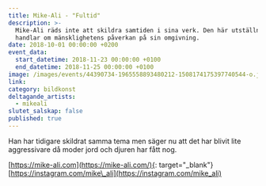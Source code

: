 ```yaml
---
title: Mike-Ali - "Fultid"
description: >-
  Mike-Ali räds inte att skildra samtiden i sina verk. Den här utställningen
  handlar om mänsklighetens påverkan på sin omgivning.
date: 2018-10-01 00:00:00 +0200
event_data:
  start_datetime: 2018-11-23 00:00:00 +0100
  end_datetime: 2018-11-25 00:00:00 +0100
image: /images/events/44390734-1965558893480212-1508174175397740544-o.jpg
link:
category: bildkonst
deltagande_artists:
  - mikeali
slutet_salskap: false
published: true
---
```


Han har tidigare skildrat samma tema men s&auml;ger nu att det har blivit lite aggressivare d&aring; moder jord och djuren har f&aring;tt nog.

[https://mike-ali.com](https://mike-ali.com/){: target="_blank"}<br>[https://instagram.com/mike\_ali](https://instagram.com/mike_ali)